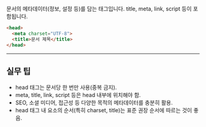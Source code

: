 # <head>

문서의 메타데이터(정보, 설정 등)를 담는 태그입니다. title, meta, link, script 등이 포함됩니다.

```html
<head>
  <meta charset="UTF-8">
  <title>문서 제목</title>
</head>
```

---

## 실무 팁
- head 태그는 문서당 한 번만 사용(중복 금지).
- meta, title, link, script 등은 head 내부에 위치해야 함.
- SEO, 소셜 미디어, 접근성 등 다양한 목적의 메타데이터를 충분히 활용.
- head 태그 내 요소의 순서(특히 charset, title)는 표준 권장 순서에 따르는 것이 좋음.
